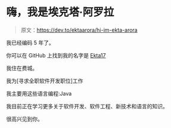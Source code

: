 # 嗨，我是埃克塔·阿罗拉

> 原文：<https://dev.to/ektaarora/hi-im-ekta-arora>

我已经编码 5 年了。

你可以在 GitHub 上找到我的名字是 [Ekta17](https://github.com/Ekta17)

我住在费城。

我为[寻求全职软件开发职位]工作

我主要用这些语言编程:Java

我目前正在学习更多关于软件开发、软件工程、新技术和语言的知识。

很高兴见到你。